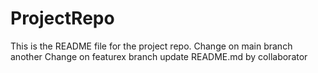 # ProjectRepo
This is the README file for the project repo.
Change on main branch
another Change on featurex branch
update README.md by collaborator
